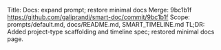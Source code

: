 Title: Docs: expand prompt; restore minimal docs
Merge: 9bc1b1f https://github.com/galiprandi/smart-doc/commit/9bc1b1f
Scope: prompts/default.md, docs/README.md, SMART_TIMELINE.md
TL;DR: Added project-type scaffolding and timeline spec; restored minimal docs page.

